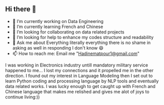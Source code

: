 ## Hi there 👋

<!--
**hadiraha/hadiraha** is a ✨ _special_ ✨ repository because its `README.md` (this file) appears on your GitHub profile.

Here are some ideas to get you started:


-->
- 🔭 I’m currently working on Data Engineering 
- 🌱 I’m currently learning French and Chinese 
- 👯 I’m looking for collaborating on data related projects
- 🤔 I’m looking for help to enhance my codes structure and readability
- 💬 Ask me about Everything literally everything there is no shame in asking as well in responding I don't know 😄
- 📫 How to reach me: Email me "Hadinematpour1@gmail.com"

I was working in Electronics industry untill mandatory military service happened to me... 
I lost my connections and it propelled me in the other direction.
I found out my interest in Language Modeling then I set out to learn Python coding and processing language by NLP tools and eventually data related works.
I was lucky enough to get caught up with French and Chinese language that makes me relished and gives me alot of joys to continue living:))
